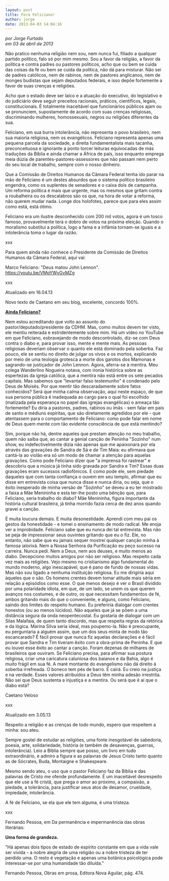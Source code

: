 ```yaml
---
layout: post
title: Fora Feliciano!
author: jorge
date: 2013-04-03 14:04:16
---
```

*por Jorge Furtado*\
*em 03 de abril de 2013*

Não pratico nenhuma religião nem sou, nem nunca fui, filiado a qualquer partido político, falo só por mim mesmo. Sou a favor da religião, a favor da política e contra padres ou pastores políticos, acho que ou bem se cuida das coisas da fé ou bem se cuida da política, não dá para misturar. Não sei de padres católicos, nem de rabinos, nem de pastores anglicanos, nem de monges budistas que sejam deputados federais, e isso depõe fortemente a favor de suas crenças e religiões.

Acho que o estado deve ser laico e a atuação do executivo, do legislativo e do judiciário deve seguir preceitos racionais, práticos, científicos, legais, constitucionais. É totalmente inaceitável que funcionários públicos ajam ou se pronunciem, supostamente de acordo com suas crenças religiosas, discriminando mulheres, homossexuais, negros ou religiões diferentes da sua.

Feliciano, em sua burra intolerância, não representa o povo brasileiro, nem sua maioria religiosa, nem os evangélicos. Feliciano representa apenas uma pequena parcela da sociedade, a direita fundamentalista mais tacanha, preconceituosa e ignorante a ponto torcer leituras equivocadas de más traduções da Bíblia e ainda chamar a África de país, isso enquanto emprega meia dúzia de parentes-pastores-assessores que não passam nem perto do seu local de trabalho, sempre com o nosso dinheiro.

Que a Comissão de Direitos Humanos da Câmara Federal tenha ido parar na mão de Feliciano é um destes absurdos que o sistema político brasileiro engendra, como os suplentes de senadores e o caixa dois de campanha. Um reforma política é mais que urgente, mas os mesmos que gritam contra a roubalheira ou os descalabros são os que, na hora de votar a reforma, não querem mudar nada. Longe dos holofotes, parece que para eles assim como está, está ótimo.

Feliciano era um ilustre desconhecido com 200 mil votos, agora é um tosco famoso, provavelmente terá o dobro de votos na próxima eleição. Quando o moralismo substitui a política, logo a fama e a infâmia tornam-se iguais e a intolerância toma o lugar da razão.

xxx

Para quem ainda não conhece o Presidente da Comissão de Direitos Humanos da Câmara Federal, aqui vai:

Marco Feliciano: "Deus matou John Lennon".\
<https://youtu.be/VMpYWvGvMZg>

[](https://youtu.be/VMpYWvGvMZg)xxx

Atualizado em 16.04.13

Novo texto de Caetano em seu blog, excelente, concordo 100%.

**[Ainda Feliciano?](http://www.caetanoveloso.com.br/blog_post.php?post_id=1397)**

Nem estou acreditando que volto ao assunto do pastor/deputado/presidente da CDHM. Mas, como muitos devem ter visto, ele mentiu reiterada e estridentemente sobre mim. Há um vídeo no YouTube em que Feliciano, esbravejando de modo descontrolado, diz-se com Deus contra o diabo e, para provar isso, mente e mente mais. As pessoas religiosas deveriam observar o quanto ele está dominado pela soberba. Faz pouco, ele se sentiu no direito de julgar os vivos e os mortos, explicando por meio de uma teologia grotesca a morte dos garotos dos Mamonas e sagrando-se justiçador de John Lennon. Agora, aferra-se à mentira. Meu colega Wanderlino Nogueira notava, com ironia histórica sobre as espertezas da igreja católica, que a mentira não está entre os sete pecados capitais. Mas sabemos que "levantar falso testemunho" é condenado pelo Deus de Moisés. Por que mentir tão descaradamente sobre fatos conhecidos? Será que minha calma observação, aqui neste espaço, de que sua persona pública é inadequada ao cargo para o qual foi escolhido (matizada pela esperança no papel das igrejas evangélicas) o ameaça tão fortemente? Eu diria a pastores, padres, rabinos ou imãs - sem falar em pais de santo e médiuns espíritas, que são diretamente agredidos por ele - que atentassem para o comportamento de Feliciano: como pode falar em nome de Deus quem mente com tão evidente consciência de que está mentindo?

Sim, porque não há, dentre aqueles que prestam atenção no meu trabalho, quem não saiba que, ao cantar a genial canção de Peninha "Sozinho" num show, eu indefectivelmente dizia não apenas que me apaixonara por ela através das gravações de Sandra de Sá e de Tim Maia: eu afirmava que cantá-la ao violão era só um modo de chamar a atenção para aquelas gravações. Como pode Feliciano dizer que "a imprensa foi rastrear" e descobriu que a música já tinha sido gravada por Sandra e Tim? Essas duas gravações eram sucessos radiofônicos. E como pode ele, sem piedade daqueles que com tanta confiança o ouvem em seu templo, afirmar que eu disse em entrevista coisa que nunca disse e nunca diria, ou seja, que o êxito inesperado de minha versão de "Sozinho" se deveu a eu ter mostrado a faixa a Mãe Menininha e esta ter-lhe posto uma bênção que, para Feliciano, seria trabalho do diabo? Mãe Menininha, figura importante da história cultural brasileira, já tinha morrido fazia cerca de dez anos quando gravei a canção.

É muita loucura demais. E muita desonestidade. Aprendi com meu pai os gestos da honestidade - e tomei o ensinamento de modo radical. Me enoja ver a improbidade. Feliciano sabe que eu nunca dei tal entrevista. Mas não se peja de impressionar seus ouvintes gritando que eu o fiz. Ele, no entanto, não sabe que eu jamais sequer mostrei qualquer canção minha à famosa ialorixá. Nem a Nossa Senhora da Purificação eu peço sucesso na carreira. Nunca pedi. Nem a Deus, nem aos deuses, e muito menos ao diabo. Decepciono muitos amigos por não ser religioso. Mas respeito cada vez mais as religiões. Vejo mesmo no cristianismo algo fundamental do mundo moderno, algo inescapável, que é pano de fundo de nossas vidas. Mas não sou ligado a nenhuma instituição religiosa. Eu me dirigiria aqui àqueles que o são. Os homens crentes devem tomar atitude mais séria em relação a episódios como esse. O que menos desejo é ver o Brasil dividido por uma polaridade idiota, em que, de um lado, se unem os que querem avanços nos costumes, e de outro, os que necessitam fundamentos de fé, ambos gritando mais do que o conveniente, e alguns, como Feliciano, saindo dos limites do respeito humano. Eu preferiria dialogar com crentes honestos (ou ao menos lúcidos). Não aqueles que já se põem a uma distância segura da onda neopentecostal. Eu gostaria de dialogar com um Silas Malafaia, de quem tanto discordo, mas que respeita regras da retórica e da lógica. Marina Silva seria ideal, mas poupemo-la. Não é preocupante, eu perguntaria a alguém assim, que um dos seus minta de modo tão escancarado? É fácil provar que nunca fiz aquelas declarações e é fácil provar que Sandra e Tim tiveram êxito com a obra-prima de Peninha. E que eu louvei esse êxito ao cantar a canção. Foram dezenas de milhares de brasileiros que ouviram. Se Feliciano precisa, para afirmar sua postura religiosa, criar uma caricatura caluniosa dos baianos e da Bahia, algo é muito frágil em sua fé. A maré montante do evangelismo não dá direito à soberba irrefreada. O boneco tem pés de barro. E cairá. Eu creio na justiça e na verdade. Esses valores atribuídos a Deus têm minha adesão irrestrita. Não sei que Deus sustenta a injustiça e a mentira. Ou será que é aí que o diabo está?

Caetano Veloso

xxx

Atualizado em 3.05.13

Respeito a religião e as crenças de todo mundo, espero que respeitem a minha: sou ateu.

Sempre gostei de estudar as religiões, uma fonte inesgotável de sabedoria, poesia, arte, solidariedade, história (e também de desavenças, guerras, intolerância). Leio a Bíblia sempre que posso, um livro em tudo extraordinário, e admiro a figura e as palavras de Jesus Cristo tanto quanto as de Sócrates, Buda, Montaigne e Shakespeare.

Mesmo sendo ateu, o uso que o pastor Feliciano faz da Bíblia e das palavras de Cristo me ofende profundamente. É um inaceitável desrespeito que ele use a fé cristã, que prega o amor ao próximo, a compaixão, a piedade, a tolerância, para justificar seus atos de desamor, crueldade, impiedade, intolerância.

A fé de Feliciano, se ela que ele tem alguma, é uma tristeza.

xxx

Fernando Pessoa, em Da permanência e impermanência das obras literárias:

**Uma forma de grandeza.**

"Há apenas dois tipos de estado de espírito constante em que a vida vale ser vivida - a nobre alegria de uma religião ou a nobre tristeza de ter perdido uma. O resto é vegetação e apenas uma botânica psicológica pode interessar-se por uma humanidade tão diluída."

Fernando Pessoa, Obras em prosa, Editora Nova Aguilar, pág. 474.